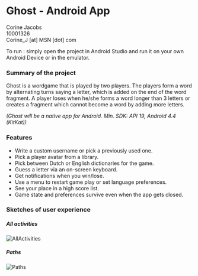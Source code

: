# Ghost - Android App

Corine Jacobs   
10001326   
Corine_J [at] MSN [dot] com   

To run : simply open the project in Android Studio and run it on your own Android Device or in the emulator.  

### Summary of the project
Ghost is a wordgame that is played by two players. The players form a word by alternating turns saying a letter, which is added on the end of the word fragment. A player loses when he/she forms a word longer than 3 letters or creates a fragment which cannot become a word by adding more letters.
   
*(Ghost will be a native app for Android. Min. SDK: API 19, Android 4.4 (KitKat))*

### Features
- Write a custom username or pick a previously used one.
- Pick a player avatar from a library.
- Pick between Dutch or English dictionaries for the game.
- Guess a letter via an on-screen keyboard.
- Get notifications when you win/lose.
- Use a menu to restart game play or set language preferences.
- See your place in a high score list.
- Game state and preferences survive even when the app gets closed.

### Sketches of user experience
##### All activities  
![AllActivities](/doc/AllActivities.jpg)
##### Paths  
![Paths](/doc/Paths.jpg)
